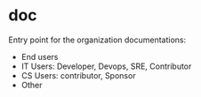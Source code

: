 # doc
Entry point for the organization documentations:
- End users
- IT Users: Developer, Devops, SRE, Contributor
- CS Users: contributor, Sponsor
- Other
